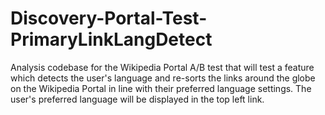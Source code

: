 # Discovery-Portal-Test-PrimaryLinkLangDetect
Analysis codebase for the Wikipedia Portal A/B test that will test a feature which detects the user's language and re-sorts the links around the globe on the Wikipedia Portal in line with their preferred language settings. The user's preferred language will be displayed in the top left link.
